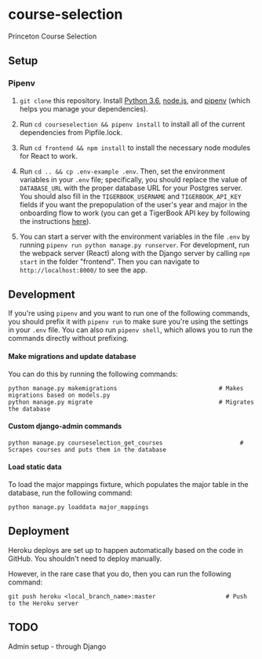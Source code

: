 # course-selection
 Princeton Course Selection

## Setup

### Pipenv

1. `git clone` this repository. Install [Python 3.6](https://www.python.org), [node.js](https://nodejs.org/en/), and [pipenv](https://github.com/pypa/pipenv) (which helps you manage your dependencies).

2. Run `cd courseselection && pipenv install` to install all of the current dependencies from Pipfile.lock.

3. Run `cd frontend && npm install` to install the necessary node modules for React to work.

4. Run `cd .. && cp .env-example .env`. Then, set the environment variables in your `.env` file; specifically, you should replace the value of `DATABASE_URL` with the proper database URL for your Postgres server. You should also fill in the `TIGERBOOK_USERNAME` and `TIGERBOOK_API_KEY` fields if you want the prepopulation of the user's year and major in the onboarding flow to work (you can get a TigerBook API key by following the instructions [here](https://github.com/alibresco/tigerbook-api)).

5. You can start a server with the environment variables in the file `.env` by running `pipenv run python manage.py runserver`. For development, run the webpack server (React) along with the Django server by calling `npm start` in the folder "frontend". Then you can navigate to `http://localhost:8000/` to see the app.

## Development

If you're using `pipenv` and you want to run one of the following commands, you should prefix it with `pipenv run` to make sure you're using the settings in your `.env` file. You can also run `pipenv shell`, which allows you to run the commands directly without prefixing.

#### Make migrations and update database

You can do this by running the following commands:

```
python manage.py makemigrations                             # Makes migrations based on models.py
python manage.py migrate                                    # Migrates the database
```

#### Custom django-admin commands

```
python manage.py courseselection_get_courses                      # Scrapes courses and puts them in the database
```

#### Load static data

To load the major mappings fixture, which populates the major table in the database, run the following command:

```
python manage.py loaddata major_mappings
```

## Deployment

Heroku deploys are set up to happen automatically based on the code in GitHub. You shouldn't need to deploy manually.

However, in the rare case that you do, then you can run the following command:
```
git push heroku <local_branch_name>:master                    # Push to the Heroku server
```

## TODO
Admin setup - through Django